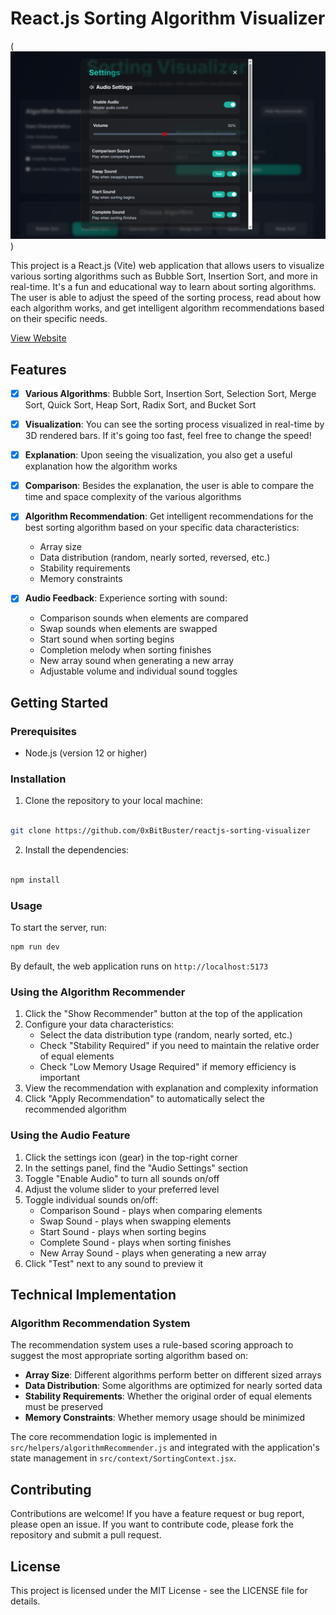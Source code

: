 
# React.js Sorting Algorithm Visualizer

 (![Image text](image.png))

This project is a React.js (Vite) web application that allows users to visualize various sorting algorithms such as Bubble Sort, Insertion Sort, and more in real-time. It's a fun and educational way to learn about sorting algorithms. The user is able to adjust the speed of the sorting process, read about how each algorithm works, and get intelligent algorithm recommendations based on their specific needs.

<a href="https://reactjs-sorting-visualizer.vercel.app">View Website</a>

## Features

-  [x]  **Various Algorithms**: Bubble Sort, Insertion Sort, Selection Sort, Merge Sort, Quick Sort, Heap Sort, Radix Sort, and Bucket Sort

-  [x]  **Visualization**: You can see the sorting process visualized in real-time by 3D rendered bars. If it's going too fast, feel free to change the speed!

-  [x]  **Explanation**: Upon seeing the visualization, you also get a useful explanation how the algorithm works

-  [x]  **Comparison**: Besides the explanation, the user is able to compare the time and space complexity of the various algorithms

-  [x]  **Algorithm Recommendation**: Get intelligent recommendations for the best sorting algorithm based on your specific data characteristics:
   - Array size
   - Data distribution (random, nearly sorted, reversed, etc.)
   - Stability requirements
   - Memory constraints

-  [x]  **Audio Feedback**: Experience sorting with sound:
   - Comparison sounds when elements are compared
   - Swap sounds when elements are swapped
   - Start sound when sorting begins
   - Completion melody when sorting finishes
   - New array sound when generating a new array
   - Adjustable volume and individual sound toggles


## Getting Started

### Prerequisites

- Node.js (version 12 or higher)
  

### Installation

1. Clone the repository to your local machine:

```bash

git clone https://github.com/0xBitBuster/reactjs-sorting-visualizer

```

2. Install the dependencies:
```bash

npm install

```
  

### Usage

To start the server, run:

```bash
npm run dev
```

By default, the web application runs on `http://localhost:5173`

### Using the Algorithm Recommender

1. Click the "Show Recommender" button at the top of the application
2. Configure your data characteristics:
   - Select the data distribution type (random, nearly sorted, etc.)
   - Check "Stability Required" if you need to maintain the relative order of equal elements
   - Check "Low Memory Usage Required" if memory efficiency is important
3. View the recommendation with explanation and complexity information
4. Click "Apply Recommendation" to automatically select the recommended algorithm

### Using the Audio Feature

1. Click the settings icon (gear) in the top-right corner
2. In the settings panel, find the "Audio Settings" section
3. Toggle "Enable Audio" to turn all sounds on/off
4. Adjust the volume slider to your preferred level
5. Toggle individual sounds on/off:
   - Comparison Sound - plays when comparing elements
   - Swap Sound - plays when swapping elements
   - Start Sound - plays when sorting begins
   - Complete Sound - plays when sorting finishes
   - New Array Sound - plays when generating a new array
6. Click "Test" next to any sound to preview it

  

## Technical Implementation

### Algorithm Recommendation System

The recommendation system uses a rule-based scoring approach to suggest the most appropriate sorting algorithm based on:

- **Array Size**: Different algorithms perform better on different sized arrays
- **Data Distribution**: Some algorithms are optimized for nearly sorted data
- **Stability Requirements**: Whether the original order of equal elements must be preserved
- **Memory Constraints**: Whether memory usage should be minimized

The core recommendation logic is implemented in `src/helpers/algorithmRecommender.js` and integrated with the application's state management in `src/context/SortingContext.jsx`.

## Contributing

Contributions are welcome! If you have a feature request or bug report, please open an issue. If you want to contribute code, please fork the repository and submit a pull request.

## License

This project is licensed under the MIT License - see the LICENSE file for details.
